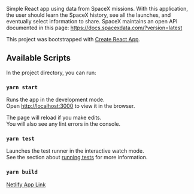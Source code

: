 Simple React app using data from SpaceX missions. With this application, the user should learn the SpaceX history, see all the launches, and eventually select information to share.
SpaceX maintains an open API documented in this page: https://docs.spacexdata.com/?version=latest


This project was bootstrapped with [Create React App](https://github.com/facebook/create-react-app).

## Available Scripts

In the project directory, you can run:

### `yarn start`

Runs the app in the development mode.<br />
Open [http://localhost:3000](http://localhost:3000) to view it in the browser.

The page will reload if you make edits.<br />
You will also see any lint errors in the console.

### `yarn test`

Launches the test runner in the interactive watch mode.<br />
See the section about [running tests](https://facebook.github.io/create-react-app/docs/running-tests) for more information.

### `yarn build`


[Netlify App Link](https://spacex-01.netlify.app)
